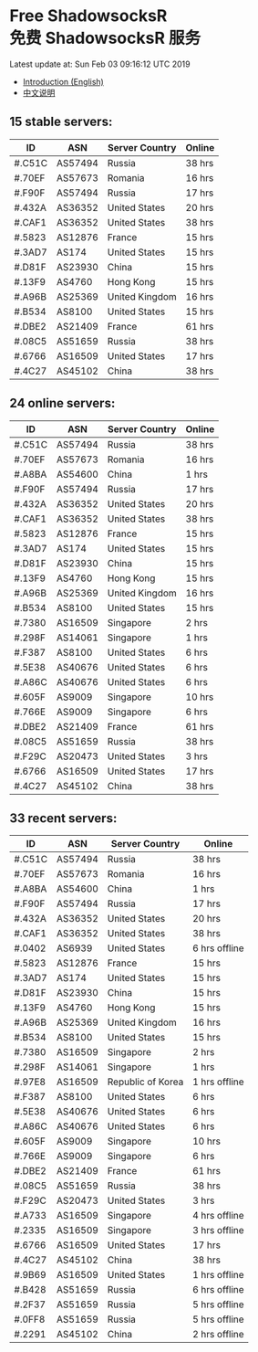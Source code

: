 # Free ShadowsocksR<br>免费 ShadowsocksR 服务

Latest update at: Sun Feb 03 09:16:12 UTC 2019

- [Introduction (English)](https://vision-network.readthedocs.io/en/latest/autossr/autossr.html)
- [中文说明](https://vision-network.readthedocs.io/zh_CN/latest/autossr/autossr.html)


## 15 stable servers:

| ID | ASN | Server Country | Online |
| ------ | ------ | ------ | ------ |
| #.C51C | AS57494 | Russia | 38 hrs |
| #.70EF | AS57673 | Romania | 16 hrs |
| #.F90F | AS57494 | Russia | 17 hrs |
| #.432A | AS36352 | United States | 20 hrs |
| #.CAF1 | AS36352 | United States | 38 hrs |
| #.5823 | AS12876 | France | 15 hrs |
| #.3AD7 | AS174 | United States | 15 hrs |
| #.D81F | AS23930 | China | 15 hrs |
| #.13F9 | AS4760 | Hong Kong | 15 hrs |
| #.A96B | AS25369 | United Kingdom | 16 hrs |
| #.B534 | AS8100 | United States | 15 hrs |
| #.DBE2 | AS21409 | France | 61 hrs |
| #.08C5 | AS51659 | Russia | 38 hrs |
| #.6766 | AS16509 | United States | 17 hrs |
| #.4C27 | AS45102 | China | 38 hrs |

## 24 online servers:

| ID | ASN | Server Country | Online |
| ------ | ------ | ------ | ------ |
| #.C51C | AS57494 | Russia | 38 hrs |
| #.70EF | AS57673 | Romania | 16 hrs |
| #.A8BA | AS54600 | China | 1 hrs |
| #.F90F | AS57494 | Russia | 17 hrs |
| #.432A | AS36352 | United States | 20 hrs |
| #.CAF1 | AS36352 | United States | 38 hrs |
| #.5823 | AS12876 | France | 15 hrs |
| #.3AD7 | AS174 | United States | 15 hrs |
| #.D81F | AS23930 | China | 15 hrs |
| #.13F9 | AS4760 | Hong Kong | 15 hrs |
| #.A96B | AS25369 | United Kingdom | 16 hrs |
| #.B534 | AS8100 | United States | 15 hrs |
| #.7380 | AS16509 | Singapore | 2 hrs |
| #.298F | AS14061 | Singapore | 1 hrs |
| #.F387 | AS8100 | United States | 6 hrs |
| #.5E38 | AS40676 | United States | 6 hrs |
| #.A86C | AS40676 | United States | 6 hrs |
| #.605F | AS9009 | Singapore | 10 hrs |
| #.766E | AS9009 | Singapore | 6 hrs |
| #.DBE2 | AS21409 | France | 61 hrs |
| #.08C5 | AS51659 | Russia | 38 hrs |
| #.F29C | AS20473 | United States | 3 hrs |
| #.6766 | AS16509 | United States | 17 hrs |
| #.4C27 | AS45102 | China | 38 hrs |

## 33 recent servers:

| ID | ASN | Server Country | Online |
| ------ | ------ | ------ | ------ |
| #.C51C | AS57494 | Russia | 38 hrs |
| #.70EF | AS57673 | Romania | 16 hrs |
| #.A8BA | AS54600 | China | 1 hrs |
| #.F90F | AS57494 | Russia | 17 hrs |
| #.432A | AS36352 | United States | 20 hrs |
| #.CAF1 | AS36352 | United States | 38 hrs |
| #.0402 | AS6939 | United States | 6 hrs offline |
| #.5823 | AS12876 | France | 15 hrs |
| #.3AD7 | AS174 | United States | 15 hrs |
| #.D81F | AS23930 | China | 15 hrs |
| #.13F9 | AS4760 | Hong Kong | 15 hrs |
| #.A96B | AS25369 | United Kingdom | 16 hrs |
| #.B534 | AS8100 | United States | 15 hrs |
| #.7380 | AS16509 | Singapore | 2 hrs |
| #.298F | AS14061 | Singapore | 1 hrs |
| #.97E8 | AS16509 | Republic of Korea | 1 hrs offline |
| #.F387 | AS8100 | United States | 6 hrs |
| #.5E38 | AS40676 | United States | 6 hrs |
| #.A86C | AS40676 | United States | 6 hrs |
| #.605F | AS9009 | Singapore | 10 hrs |
| #.766E | AS9009 | Singapore | 6 hrs |
| #.DBE2 | AS21409 | France | 61 hrs |
| #.08C5 | AS51659 | Russia | 38 hrs |
| #.F29C | AS20473 | United States | 3 hrs |
| #.A733 | AS16509 | Singapore | 4 hrs offline |
| #.2335 | AS16509 | Singapore | 3 hrs offline |
| #.6766 | AS16509 | United States | 17 hrs |
| #.4C27 | AS45102 | China | 38 hrs |
| #.9B69 | AS16509 | United States | 1 hrs offline |
| #.B428 | AS51659 | Russia | 6 hrs offline |
| #.2F37 | AS51659 | Russia | 5 hrs offline |
| #.0FF8 | AS51659 | Russia | 5 hrs offline |
| #.2291 | AS45102 | China | 2 hrs offline |


